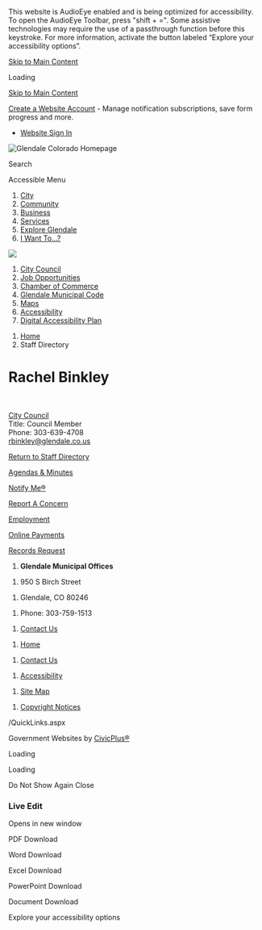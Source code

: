 This website is AudioEye enabled and is being optimized for accessibility. To open the AudioEye Toolbar, press "shift + =". Some assistive technologies may require the use of a passthrough function before this keystroke. For more information, activate the button labeled “Explore your accessibility options”.

[Skip to Main Content](https://www.glendale.co.us/directory.aspx?EID=116%2F)

Loading

[Skip to Main Content](https://www.glendale.co.us/directory.aspx?EID=116%2F)

[Create a Website Account](https://www.glendale.co.us/MyAccount/ProfileCreate) - Manage notification subscriptions, save form progress and more.   

- [Website Sign In](https://www.glendale.co.us/MyAccount)

![Glendale Colorado Homepage](https://www.glendale.co.us/ImageRepository/Document?documentID=1477)

Search

Accessible Menu

1. [City](https://www.glendale.co.us/101/City)
2. [Community](https://www.glendale.co.us/222/Community)
3. [Business](https://www.glendale.co.us/93/Business)
4. [Services](https://www.glendale.co.us/250/Services)
5. [Explore Glendale](https://www.glendale.co.us/238/Explore-Glendale)
6. [I Want To...?](https://www.glendale.co.us/260/I-Want-To)

<!--THE END-->

![](https://www.glendale.co.us/ImageRepository/Document?documentID=1513)

1. [City Council](https://www.glendale.co.us/102/City-Council)
2. [Job Opportunities](https://www.glendale.co.us/Jobs.aspx)
3. [Chamber of Commerce](https://www.ggchamber.com)
4. [Glendale Municipal Code](https://www.codepublishing.com/co/glendale)
5. [Maps](https://www.glendale.co.us/223/Area-Maps)
6. [Accessibility](https://www.glendale.co.us/442/Accessibility)
7. [Digital Accessibility Plan](https://www.glendale.co.us/463/Digital-Accessibility-Plan)

<!--THE END-->

1. [Home](https://www.glendale.co.us)
2. Staff Directory

# Rachel Binkley

 

[City Council](https://www.glendale.co.us/Directory.aspx?DID=4)  
Title: Council Member  
Phone: 303-639-4708  
[rbinkley@glendale.co.us](mailto:rbinkley@glendale.co.us)

[Return to Staff Directory](https://www.glendale.co.us/Directory.aspx)

[Agendas &amp; Minutes](https://www.glendale.co.us/AgendaCenter)

[Notify Me®](https://www.glendale.co.us/list.aspx)

[Report A Concern](https://www.glendale.co.us/requesttracker.aspx)

[Employment](https://jobs.glendale.co.us)

[Online Payments](https://www.glendale.co.us/431/3951/Online-Payments)

[Records Request](https://cityofglendalecopd.nextrequest.com)

<!--THE END-->

1. **Glendale Municipal Offices**

<!--THE END-->

1. 950 S Birch Street

<!--THE END-->

1. Glendale, CO 80246

<!--THE END-->

1. Phone: 303-759-1513

<!--THE END-->

1. [Contact Us](https://www.glendale.co.us)

<!--THE END-->

1. [Home](https://www.glendale.co.us)

<!--THE END-->

1. [Contact Us](https://www.glendale.co.us/directory.aspx)

<!--THE END-->

1. [Accessibility](https://www.glendale.co.us/442/Accessibility)

<!--THE END-->

1. [Site Map](https://www.glendale.co.us/sitemap)

<!--THE END-->

1. [Copyright Notices](https://www.glendale.co.us/site/copyright)

/QuickLinks.aspx

Government Websites by [CivicPlus®](https://connect.civicplus.com/referral)

Loading

Loading

Do Not Show Again Close

### Live Edit

Opens in new window

PDF Download

Word Download

Excel Download

PowerPoint Download

Document Download

Explore your accessibility options